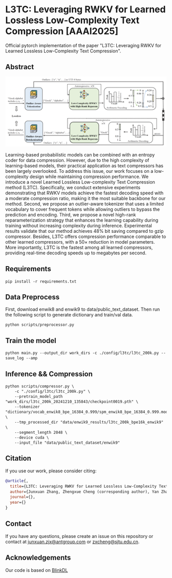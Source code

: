# L3TC: Leveraging RWKV for Learned Lossless Low-Complexity Text Compression [AAAI2025]

Official pytorch implementation of the paper "L3TC: Leveraging RWKV for Learned Lossless Low-Complexity Text Compression".

## Abstract
![main figure](docs/main_fig.png)

Learning-based probabilistic models can be combined with an entropy coder for data compression. However, due to the high complexity of learning-based models, their practical application as text compressors has been largely overlooked. To address this issue, our work focuses on a low-complexity design while maintaining compression performance. We introduce a novel Learned Lossless Low-complexity Text Compression method (L3TC). Specifically, we conduct extensive experiments demonstrating that RWKV models achieve the fastest decoding speed with a moderate compression ratio, making it the most suitable backbone for our method. Second, we propose an outlier-aware tokenizer that uses a limited vocabulary to cover frequent tokens while allowing outliers to bypass the prediction and encoding. Third, we propose a novel high-rank reparameterization strategy that enhances the learning capability during training without increasing complexity during inference. Experimental results validate that our method achieves 48% bit saving compared to gzip compressor. Besides, L3TC offers compression performance comparable to other learned compressors, with a 50× reduction in model parameters. More importantly, L3TC is the fastest among all learned compressors, providing real-time decoding speeds up to megabytes per second.

## Requirements

```
pip install -r requirements.txt
```

## Data Preprocess
First, download enwik8 and enwik9 to data/public_text_dataset. Then run the following script to generate dictionary and train/val data.

```
python scripts/preprocessor.py
```

## Train the model

```
python main.py --output_dir work_dirs -c ./config/l3tc/l3tc_200k.py --save_log --amp
```

## Inference && Compression

```
python scripts/compressor.py \
    -c "./config/l3tc/l3tc_200k.py" \
    --pretrain_model_path "work_dirs/l3tc_200k_20241210_135843/checkpoint0019.pth" \
    --tokenizer "dictionary/vocab_enwik8_bpe_16384_0.999/spm_enwik8_bpe_16384_0.999.model" \
    --tmp_processed_dir "data/enwik9_results/l3tc_200k_bpe16k_enwik9" \
    --segment_length 2048 \
    --device cuda \
    --input_file "data/public_text_dataset/enwik9"
```

## Citation

If you use our work, please consider citing:
```bibtex
@article{,
  title={L3TC: Leveraging RWKV for Learned Lossless Low-Complexity Text Compression},
  author={Junxuan Zhang, Zhengxue Cheng (corresponding author), Yan Zhao, Shihao Wang, Dajiang Zhou, Guo Lu, Li Song},
  journal={},
  year={}
}
```

## Contact
If you have any questions, please create an issue on this repository or contact at junxuan.zjx@antgroup.com or zxcheng@sjtu.edu.cn.

## Acknowledgements
Our code is based on [BlinkDL](https://github.com/BlinkDL/RWKV-LM)
